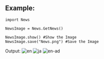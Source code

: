 ## Example:
```
import News

NewsImage = News.GetNews()

NewsImage.show() #Show the Image
NewsImage.save("News.png") #Save the Image
```

Output:
![en](https://raw.githubusercontent.com/LupusLeaks/fn-news-creator/master/examples/1.png)
![ja](https://raw.githubusercontent.com/LupusLeaks/fn-news-creator/master/examples/2.png)
![en-ad](https://raw.githubusercontent.com/LupusLeaks/fn-news-creator/master/examples/3.png)
